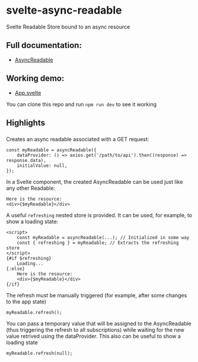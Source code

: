 # svelte-async-readable

Svelte Readable Store bound to an async resource

## Full documentation:
* [AsyncReadable](https://github.com/cdellacqua/svelte-async-readable/blob/master/docs/classes/asyncreadable.md)

## Working demo:
* [App.svelte](https://github.com/cdellacqua/svelte-async-readable/blob/master/src/App.svelte)

You can clone this repo and run `npm run dev` to see it working

## Highlights

###

Creates an async readable associated with a GET request:
```
const myReadable = asyncReadable({
	dataProvider: () => axios.get('/path/to/api').then((response) => response.data),
	initialValue: null,
});
```
In a Svelte component, the created AsyncReadable can be used just like any other Readable:

```
Here is the resource:
<div>{$myReadable}</div>
```

A useful `refreshing` nested store is provided. It can be used, for example, to show a loading state:
```
<script>
	const myReadable = asyncReadable(...); // Initialized in some way
	const { refreshing } = myReadable; // Extracts the refreshing store
</script>
{#if $refreshing}
	Loading...
{:else}
	Here is the resource:
	<div>{$myReadable}</div>
{/if}

```

The refresh must be manually triggered (for example, after some changes to the app state)
```
myReadable.refresh();
```
You can pass a temporary value that will be assigned to the AsyncReadable (thus triggering the refresh to all subscriptions) while waiting for the new value retrived using the dataProvider. This also can be useful to show a loading state
```
myReadable.refresh(null);
```